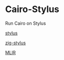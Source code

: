 # Cairo-Stylus
Run Cairo on Stylus

[stylus](https://docs.arbitrum.io/stylus/how-tos/adding-support-for-new-languages)

[zig-stylus](https://github.com/Stylish-Stylus/zig-stylus/tree/main/src)

[MLIR](https://lambdaclass.notion.site/Documentation-cd2b99eb14344a40837b1740238a918c)
